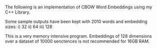 The following is an implementation of CBOW Word Embeddings using my C++ Library.

Some sample outputs have been kept with 2010 words and embedding sizes:
i) 32
ii) 64
iii) 128

This is a very memory intensive program. Embeddings of 128 dimensions over a dataset of 10000 senctences is not recommended for 16GB RAM.
